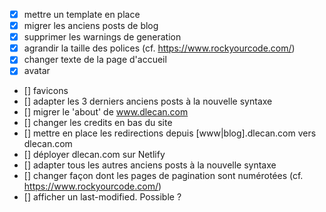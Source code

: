 - [x] mettre un template en place
- [x] migrer les anciens posts de blog
- [x] supprimer les warnings de generation
- [x] agrandir la taille des polices (cf. https://www.rockyourcode.com/)
- [x] changer texte de la page d'accueil
- [x] avatar
- [] favicons
- [] adapter les 3 derniers anciens posts à la nouvelle syntaxe
- [] migrer le 'about' de www.dlecan.com
- [] changer les credits en bas du site
- [] mettre en place les redirections depuis [www|blog].dlecan.com vers dlecan.com
- [] déployer dlecan.com sur Netlify
- [] adapter tous les autres anciens posts à la nouvelle syntaxe
- [] changer façon dont les pages de pagination sont numérotées (cf. https://www.rockyourcode.com/)
- [] afficher un last-modified. Possible ?
